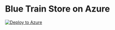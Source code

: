 # Blue Train Store on Azure
[![Deploy to Azure](http://azuredeploy.net/deploybutton.png)](https://azuredeploy.net/)